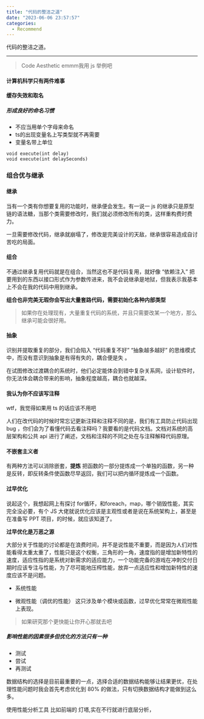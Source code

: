 ```yaml
---
title: "代码的整洁之道"
date: "2023-06-06 23:57:57"
categories:
  - Recommend
---
```


代码的整洁之道。

---


> Code Aesthetic emmm我用 js 举例吧

#### 计算机科学只有两件难事

**缓存失效和取名**

##### 形成良好的命名习惯

- 不应当用单个字母来命名
- ts的出现变量名上写类型就不再需要
- 变量名带上单位

```
void execute(int delay)
void execute(int delaySeconds)
```

### 组合优与继承

#### 继承

当有一个类有你想要复用的功能时，继承便会发生。有一说一 js 的继承只是原型链的语法糖，当那个类需要修改时，我们就必须修改所有的类，这样重构费时费力。

一旦需要修改代码，继承就崩塌了，修改是完美设计的天敌，继承很容易造成自讨苦吃的局面。

#### 组合

不通过继承复用代码就是在组合，当然这也不是代码复用，就好像 “依赖注入” 把要用到的东西以接口形式作为参数传进来，我不会说继承是地狱，但我表示我基本上不会在我的代码中用到继承。

**组合也非完美无瑕你会写出大量套路代码，需要初始化各种内部类型**

> 如果你在处理现有，大量重复代码的系统，并且只需要改某一个地方，那么继承可能会很好用。

#### 抽象

识别并提取重复的部分，我们会陷入 “代码重复不好” “抽象越多越好” 的思维模式中，而没有意识到抽象是有得有失的，耦合便是失 。

在试图修改过渡耦合的系统时，他们必定能体会到错中复杂关系网，设计软件时，你无法体会耦合带来的影响，抽象程度越高，耦合也就越深。

#### 我认为你不应该写注释

wtf，我觉得如果用 ts 的话应该不用吧

人们在改代码的时候时常忘记更新注释和注释不同的是，我们有工具防止代码出现 bug ，你们会为了看懂代码去看注释吗？我要看的是代码文档。文档对系统的高层架构和公共 api 进行了阐述，文档和注释的不同之处在与注释解释代码原理。

#### 不嵌套主义者

有两种方法可以消除嵌套，**提炼** 把函数的一部分提炼成一个单独的函数，另一种是反转，即反转条件使函数尽早返回，我们可以把内循环提炼成一个函数。

#### 过早优化

说起这个，我想起网上有探讨 for循环，和foreach，map，哪个销毁性能，其实完全没必要，有个 JS 大佬就说优化应该是主观性或者是说在系统架构上，甚至是在准备写 PPT 项目，的时候，就应该知道了。

**过早优化是万恶之源**

大部分关于性能的讨论都是在浪费时间，并不是说性能不重要，而是因为人们对性能看得太重太重了，性能只是这个权衡，三角形的一角，速度指的是增加新特性的速度，适应性指的是系统对新需求的适应能力，一个功能完备的游戏在冲刺交付日期时应该专注与性能，为了尽可能地压榨性能，放弃一点适应性和增加新特性的速度应该不是问题。

- 系统性能

- 微观性能（调优的性能）
这只涉及单个模块或函数，过早优化常常在微观性能上表现。

> 如果研究那个更快能让你开心那就去吧

##### 影响性能的因素很多但优化的方法只有一种

- 测试
- 尝试
- 再测试

数据结构的选择是目前最重要的一点，选择合适的数据结构能够让结果更优，在处理性能问题时我会首先考虑优化到 80% 的做法，只有切换数据结构才能做到这么多。

使用性能分析工具 比如前端的 灯塔,实在不行就进行底层分析，
